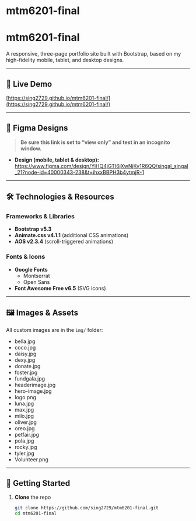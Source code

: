 # mtm6201-final
# mtm6201-final

A responsive, three-page portfolio site built with Bootstrap, based on my high-fidelity mobile, tablet, and desktop designs.

---

## 🔗 Live Demo

[https://sing2729.github.io/mtm6201-final/](https://sing2729.github.io/mtm6201-final/)

---

## 🎨 Figma Designs

> **Be sure this link is set to “view only” and test in an incognito window.**

- **Design (mobile, tablet & desktop):**  
  https://www.figma.com/design/YiHQ4jGTI6jXwNjKy1R6QQ/singal_singal_21?node-id=40000343-238&t=ihxxBBPH3b4ytmjR-1

---

## 🛠️ Technologies & Resources

### Frameworks & Libraries
- **Bootstrap v5.3**  
- **Animate.css v4.1.1** (additional CSS animations)  
- **AOS v2.3.4** (scroll-triggered animations)  

### Fonts & Icons
- **Google Fonts**  
  - Montserrat  
  - Open Sans  
- **Font Awesome Free v6.5** (SVG icons)  

---

## 🖼️ Images & Assets

All custom images are in the `img/` folder:

- bella.jpg  
- coco.jpg  
- daisy.jpg  
- dexy.jpg  
- donate.jpg  
- foster.jpg  
- fundgala.jpg  
- headerimage.jpg  
- hero-image.jpg  
- logo.png  
- luna.jpg  
- max.jpg  
- milo.jpg  
- oliver.jpg  
- oreo.jpg  
- petfair.jpg  
- pola.jpg  
- rocky.jpg  
- tyler.jpg  
- Volunteer.png  

---

## 🚀 Getting Started

1. **Clone** the repo  
   ```bash
   git clone https://github.com/sing2729/mtm6201-final.git
   cd mtm6201-final
